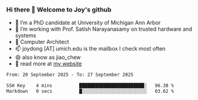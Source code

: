 ### Hi there 👋 Welcome to Joy's github

- 🔭 I’m a PhD candidate at University of Michigan Ann Arbor
- 🌱 I’m working with Prof. Satish Narayanasamy on trusted hardware and systems
- 👯 Computer Architect
- 📫 joydong [AT] umich.edu is the mailbox I check most often
- 😄 also know as jiao_chew
- 💬 read more at [my website](https://joydddd.github.io/)
<!--START_SECTION:waka-->

```txt
From: 20 September 2025 - To: 27 September 2025

SSH Key    4 mins          ████████████████████████░   96.38 %
Markdown   0 secs          █░░░░░░░░░░░░░░░░░░░░░░░░   03.62 %
```

<!--END_SECTION:waka-->

